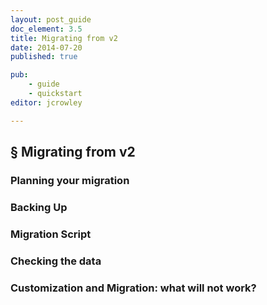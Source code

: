```yaml
---
layout: post_guide
doc_element: 3.5
title: Migrating from v2
date: 2014-07-20
published: true

pub: 
	- guide
	- quickstart
editor: jcrowley

---
```


## &sect; Migrating from v2

### Planning your  migration

### Backing Up

### Migration Script

### Checking the data

### Customization and Migration: what will not work?
